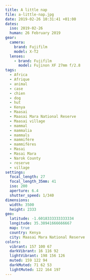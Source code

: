 ```yaml
---
title: A little nap
file: a-little-nap.jpg
date: 2019-02-26 10:31:41 +01:00
dates:
  iso: 2019-02-26
  human: 26 February 2019
gear:
  camera:
    brand: Fujifilm
    model: X-T2
  lenses:
    - brand: Fujifilm
      model: Fujinon XF 27mm f/2.8
tags:
  - Africa
  - Afrique
  - animal
  - case
  - chien
  - dog
  - hut
  - Kenya
  - Maasai
  - Maasai Mara National Reserve
  - Maasai village
  - mammal
  - mammalia
  - mammals
  - mammifère
  - mammifères
  - Masai
  - Masai Mara
  - Narok County
  - reserve
  - village
settings:
  focal_length: 27
  focal_length_35mm: 41
  iso: 200
  aperture: 6.4
  shutter_speed: 1/340
dimensions:
  width: 3500
  height: 2333
geo:
  latitude: -1.6018333333333334
  longitude: 35.38941666666667
  map: true
  country: Kenya
  city: Maasai Mara National Reserve
colors:
  vibrant: 157 100 67
  darkVibrant: 16 116 92
  lightVibrant: 198 156 126
  muted: 159 122 94
  darkMuted: 71 62 53
  lightMuted: 122 164 197
---
```



